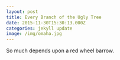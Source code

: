 ```yaml
---
layout: post
title: Every Branch of the Ugly Tree
date: 2015-11-30T15:30:13.000Z
categories: jekyll update
image: /img/omaha.jpg
---
```


So much depends upon a red wheel barrow.